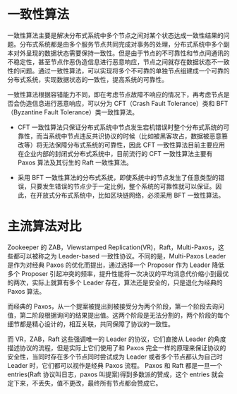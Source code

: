 # 一致性算法

一致性算法主要是解决分布式系统中多个节点之间对某个状态达成一致性结果的问题。分布式系统都是由多个服务节点共同完成对事务的处理，分布式系统中多个副本对外呈现的数据状态需要保持一致性。但是由于节点的不可靠性和节点间通讯的不稳定性，甚至节点作恶伪造信息进行恶意响应，节点之间就存在数据状态不一致性的问题。通过一致性算法，可以实现将多个不可靠的单独节点组建成一个可靠的分布式系统，实现数据状态的一致性，提高系统的可靠性。

一致性算法根据容错能力不同，即在考虑节点故障不响应的情况下，再考虑节点是否会伪造信息进行恶意响应，可以分为 CFT（Crash Fault Tolerance）类和 BFT（Byzantine Fault Tolerance）类一致性算法。

- CFT 一致性算法只保证分布式系统中节点发生宕机错误时整个分布式系统的可靠性，而当系统中节点违反共识协议的时候（比如被黑客攻占，数据被恶意篡改等）将无法保障分布式系统的可靠性，因此 CFT 一致性算法目前主要应用在企业内部的封闭式分布式系统中，目前流行的 CFT 一致性算法主要有 Paxos 算法及其衍生的 Raft 一致性算法。

- 采用 BFT 一致性算法的分布式系统，即使系统中的节点发生了任意类型的错误，只要发生错误的节点少于一定比例，整个系统的可靠性就可以保证。因此，在开放式分布式系统中，比如区块链网络，必须采用 BFT 一致性算法。

# 主流算法对比

Zookeeper 的 ZAB，Viewstamped Replication(VR)，Raft，Multi-Paxos，这些都可以被称之为 Leader-based 一致性协议。不同的是，Multi-Paxos Leader 是作为对经典 Paxos 的优化而提出，通过选择一个 Proposer 作为 Leader 降低多个 Proposer 引起冲突的频率，提升性能将一次决议的平均消息代价缩小到最优的两次，实际上就算有多个 Leader 存在，算法还是安全的，只是退化为经典的 Paxos 算法。

而经典的 Paxos，从一个提案被提出到被接受分为两个阶段，第一个阶段去询问值，第二阶段根据询问的结果提出值。这两个阶段是无法分割的，两个阶段的每个细节都是精心设计的，相互关联，共同保障了协议的一致性。

而 VR，ZAB，Raft 这些强调唯一的 Leader 的协议，它们直接从 Leader 的角度描述协议的流程，但是实际上它们使用了和 Paxos 完全一样的原理来保证协议的安全性，当同时存在多个节点同时尝试成为 Leader 或者多个节点都认为自己时 Leader 时，它们都可以视作是经典 Paxos 流程。 Paxos 和 Raft 都是一旦一个 entries(Raft 协议叫日志，paxos 叫提案)得到多数派的赞成，这个 entries 就会定下来，不丢失，值不更改，最终所有节点都会赞成它。
